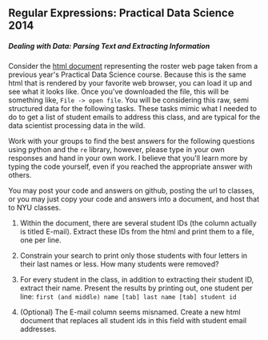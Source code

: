 Regular Expressions: Practical Data Science 2014
------------------------------------------------

##### Dealing with Data: Parsing Text and Extracting Information

Consider the [html document](https://raw.githubusercontent.com/jattenberg/PDS-Spring-2014/master/data/pds_2012_roster.html) representing the roster web page taken from a previous year's Practical Data Science course. Because this is the same html that is rendered by your favorite web browser, you can load it up and see what it looks like. Once you've downloaded the file, this will be something like, `File -> open file`. You will be considering this raw, semi structured data for the following tasks. These tasks mimic what I needed to do to get a list of student emails to address this class, and are typical for the data scientist processing data in the wild. 

Work with your groups to find the best answers for the following questions using python and the `re` library, however, please type in your own responses and hand in your own work. I believe that you'll learn more by typing the code yourself, even if you reached the appropriate answer with others. 

You may post your code and answers on github, posting the url to classes, or you may just copy your code and answers into a document, and host that to NYU classes. 


1. Within the document, there are several student IDs (the column actually is titled E-mail). Extract these IDs from the html and print them to a file, one per line.

2. Constrain your search to print only those students with four letters in their last names or less. How many students were removed?

3. For every student in the class, in addition to extracting their student ID, extract their name. Present the results by printing out, one student per line:
`first (and middle) name [tab] last name [tab] student id`

4. (Optional) The E-mail column seems misnamed. Create a new html document that replaces all student ids in this field with student email addresses.